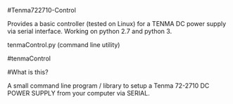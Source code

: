 #Tenma722710-Control

Provides a basic controller (tested on Linux) for a TENMA DC power supply via serial interface. Working on python 2.7 and python 3.

tenmaControl.py (command line utility)

#tenmaControl

#What is this?

A small command line program / library to setup a Tenma 72-2710 DC POWER SUPPLY from your computer via SERIAL.
